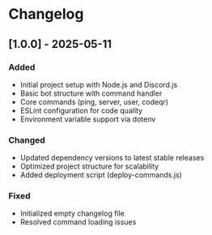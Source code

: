 # Changelog

## [1.0.0] - 2025-05-11

### Added
- Initial project setup with Node.js and Discord.js
- Basic bot structure with command handler
- Core commands (ping, server, user, codeqr)
- ESLint configuration for code quality
- Environment variable support via dotenv

### Changed
- Updated dependency versions to latest stable releases
- Optimized project structure for scalability
- Added deployment script (deploy-commands.js)

### Fixed
- Initialized empty changelog file
- Resolved command loading issues